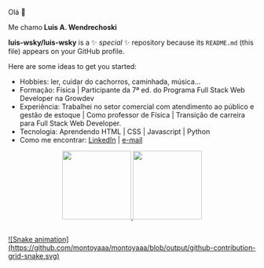 Olá 👋

<p>Me chamo<strong> Luis A. Wendrechoski</strong></p>

**luis-wsky/luis-wsky** is a ✨ _special_ ✨ repository because its `README.md` (this file) appears on your GitHub profile.

Here are some ideas to get you started:

- Hobbies: ler, cuidar do cachorros, caminhada, música...
- Formação: Física | Participante da 7ª ed. do Programa Full Stack Web Developer na Growdev
- Experiência: Trabalhei no setor comercial com atendimento ao público e gestão de estoque | Como professor de Física | Transição de carreira para Full Stack Web Developer.
- Tecnologia: Aprendendo HTML | CSS | Javascript | Python
- Como me encontrar: <a href="https://www.linkedin.com/in/luis-a-w-b1354022a/">LinkedIn</a> | <a href="luis.wsky@gmail.com" target="_blank"> e-mail </a>
<div align="center">
  <a href="https://github.com/leticialealperez">
  <img height="140em" src="https://github-readme-stats.vercel.app/api?username=luis-wsky&show_icons=true&theme=midnight-purple&include_all_commits=true&count_private=true"/>
  <img height="140em" src="https://github-readme-stats.vercel.app/api/top-langs/?username=luis-wsky&layout=compact&langs_count=7&theme=midnight-purple"/>
</div>
  
  ##
  
<div>
    ![Snake animation](https://github.com/montoyaaa/montoyaaa/blob/output/github-contribution-grid-snake.svg)
</div>

